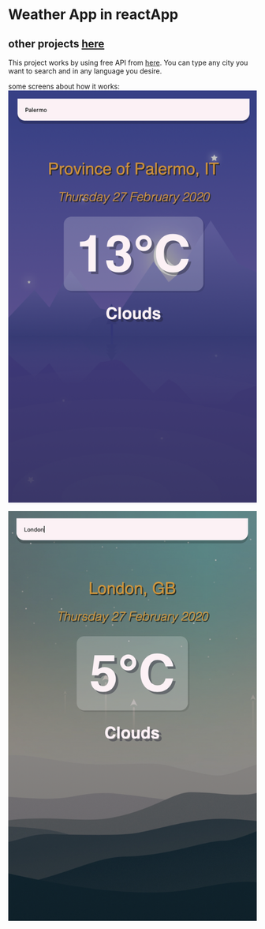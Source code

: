 # Weather App in reactApp
## other projects [here](https://github.com/michelesanfilippo)

This project works by using free API from [here](https://openweathermap.org/api).
You can type any city you want to search and in any language you desire.


some screens about how it works:
![alt text](https://github.com/michelesanfilippo/weather-app/raw/master/screens/mycity.png "Palermo")

![alt text](https://github.com/michelesanfilippo/weather-app/raw/master/screens/coldscreen.png)
